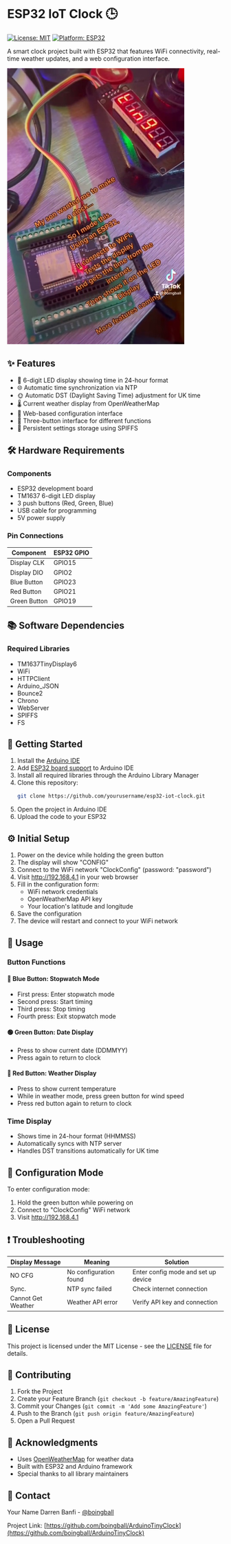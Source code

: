 # ESP32 IoT Clock 🕒

[![License: MIT](https://img.shields.io/badge/License-MIT-yellow.svg)](https://opensource.org/licenses/MIT)
[![Platform: ESP32](https://img.shields.io/badge/Platform-ESP32-blue.svg)](https://www.espressif.com/en/products/socs/esp32)

A smart clock project built with ESP32 that features WiFi connectivity, real-time weather updates, and a web configuration interface.

![IoT Clock](doc/images/clock.jpeg?raw=true)

## ✨ Features

* 📱 6-digit LED display showing time in 24-hour format
* 🌐 Automatic time synchronization via NTP
* 🌞 Automatic DST (Daylight Saving Time) adjustment for UK time
* 🌡️ Current weather display from OpenWeatherMap
* 🔧 Web-based configuration interface
* 🔘 Three-button interface for different functions
* 💾 Persistent settings storage using SPIFFS

## 🛠️ Hardware Requirements

### Components
* ESP32 development board
* TM1637 6-digit LED display
* 3 push buttons (Red, Green, Blue)
* USB cable for programming
* 5V power supply

### Pin Connections

| Component    | ESP32 GPIO |
|-------------|------------|
| Display CLK | GPIO15     |
| Display DIO | GPIO2      |
| Blue Button | GPIO23     |
| Red Button  | GPIO21     |
| Green Button| GPIO19     |

## 📚 Software Dependencies

### Required Libraries
* TM1637TinyDisplay6
* WiFi
* HTTPClient
* Arduino_JSON
* Bounce2
* Chrono
* WebServer
* SPIFFS
* FS

## 🚀 Getting Started

1. Install the [Arduino IDE](https://www.arduino.cc/en/software)
2. Add [ESP32 board support](https://docs.espressif.com/projects/arduino-esp32/en/latest/installing.html) to Arduino IDE
3. Install all required libraries through the Arduino Library Manager
4. Clone this repository:
   ```bash
   git clone https://github.com/yourusername/esp32-iot-clock.git
   ```
5. Open the project in Arduino IDE
6. Upload the code to your ESP32

## ⚙️ Initial Setup

1. Power on the device while holding the green button
2. The display will show "CONFIG"
3. Connect to the WiFi network "ClockConfig" (password: "password")
4. Visit http://192.168.4.1 in your web browser
5. Fill in the configuration form:
   * WiFi network credentials
   * OpenWeatherMap API key
   * Your location's latitude and longitude
6. Save the configuration
7. The device will restart and connect to your WiFi network

## 📖 Usage

### Button Functions

#### 🔵 Blue Button: Stopwatch Mode
* First press: Enter stopwatch mode
* Second press: Start timing
* Third press: Stop timing
* Fourth press: Exit stopwatch mode

#### 🟢 Green Button: Date Display
* Press to show current date (DDMMYY)
* Press again to return to clock

#### 🔴 Red Button: Weather Display
* Press to show current temperature
* While in weather mode, press green button for wind speed
* Press red button again to return to clock

### Time Display
* Shows time in 24-hour format (HHMMSS)
* Automatically syncs with NTP server
* Handles DST transitions automatically for UK time

## 🔧 Configuration Mode

To enter configuration mode:
1. Hold the green button while powering on
2. Connect to "ClockConfig" WiFi network
3. Visit http://192.168.4.1

## ❗ Troubleshooting

| Display Message | Meaning | Solution |
|----------------|---------|----------|
| NO CFG | No configuration found | Enter config mode and set up device |
| Sync. | NTP sync failed | Check internet connection |
| Cannot Get Weather | Weather API error | Verify API key and connection |

## 📄 License

This project is licensed under the MIT License - see the [LICENSE](LICENSE) file for details.

## 🤝 Contributing

1. Fork the Project
2. Create your Feature Branch (`git checkout -b feature/AmazingFeature`)
3. Commit your Changes (`git commit -m 'Add some AmazingFeature'`)
4. Push to the Branch (`git push origin feature/AmazingFeature`)
5. Open a Pull Request

## 🙏 Acknowledgments

* Uses [OpenWeatherMap](https://openweathermap.org/) for weather data
* Built with ESP32 and Arduino framework
* Special thanks to all library maintainers

## 📱 Contact

Your Name Darren Banfi - [@boingball](https://x.com/boingball)

Project Link: [https://github.com/boingball/ArduinoTinyClock](https://github.com/boingball/ArduinoTinyClock)
